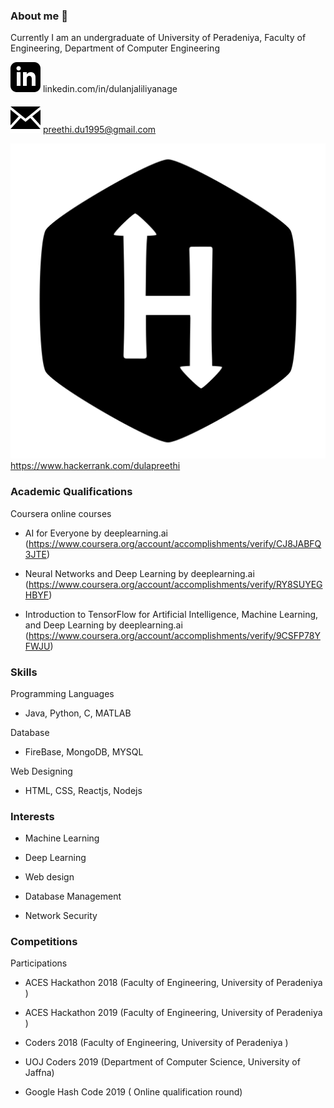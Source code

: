### About me 👋

Currently I am an undergraduate of University of Peradeniya, Faculty of Engineering, Department of Computer Engineering

![linkedin](iconmonstr-linkedin-3.svg) linkedin.com/in/dulanjaliliyanage

![email](iconmonstr-email-1.svg) preethi.du1995@gmail.com

![hackerrank](hackerrank.svg) https://www.hackerrank.com/dulapreethi
   
   ### Academic Qualifications
   
   Coursera online courses
   
   - AI for Everyone by deeplearning.ai (https://www.coursera.org/account/accomplishments/verify/CJ8JABFQ3JTE)
    
   - Neural Networks and Deep Learning by deeplearning.ai (https://www.coursera.org/account/accomplishments/verify/RY8SUYEGHBYF)
    
   - Introduction to TensorFlow for Artificial Intelligence, Machine Learning, and Deep Learning by deeplearning.ai 
    (https://www.coursera.org/account/accomplishments/verify/9CSFP78YFWJU)
       
  
  
  ### Skills
  
  Programming Languages
  
  - Java, Python, C, MATLAB
  
  Database
  
  - FireBase, MongoDB, MYSQL
  
  Web Designing
  
  - HTML, CSS, Reactjs, Nodejs

  
  ### Interests
  
  - Machine Learning
  
  - Deep Learning
  
  - Web design
  
  - Database Management
  
  - Network Security
 
  ### Competitions
  
  Participations 
  - ACES Hackathon 2018 (Faculty of Engineering, University of Peradeniya )
  
  - ACES Hackathon 2019 (Faculty of Engineering, University of Peradeniya )
  
  - Coders 2018 (Faculty of Engineering, University of Peradeniya )
  
  - UOJ Coders 2019 (Department of Computer Science, University of Jaffna)
  
  - Google Hash Code 2019 ( Online qualification round)





